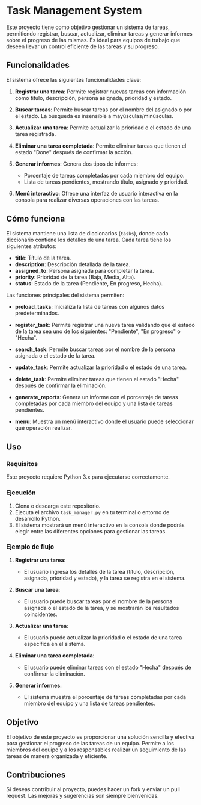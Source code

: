 # Task Management System

Este proyecto tiene como objetivo gestionar un sistema de tareas, permitiendo registrar, buscar, actualizar, eliminar tareas y generar informes sobre el progreso de las mismas. Es ideal para equipos de trabajo que deseen llevar un control eficiente de las tareas y su progreso.

## Funcionalidades

El sistema ofrece las siguientes funcionalidades clave:

1. **Registrar una tarea**: Permite registrar nuevas tareas con información como título, descripción, persona asignada, prioridad y estado.

2. **Buscar tareas**: Permite buscar tareas por el nombre del asignado o por el estado. La búsqueda es insensible a mayúsculas/minúsculas.

3. **Actualizar una tarea**: Permite actualizar la prioridad o el estado de una tarea registrada.

4. **Eliminar una tarea completada**: Permite eliminar tareas que tienen el estado "Done" después de confirmar la acción.

5. **Generar informes**: Genera dos tipos de informes:
    - Porcentaje de tareas completadas por cada miembro del equipo.
    - Lista de tareas pendientes, mostrando título, asignado y prioridad.

6. **Menú interactivo**: Ofrece una interfaz de usuario interactiva en la consola para realizar diversas operaciones con las tareas.

## Cómo funciona

El sistema mantiene una lista de diccionarios (`tasks`), donde cada diccionario contiene los detalles de una tarea. Cada tarea tiene los siguientes atributos:

- **title**: Título de la tarea.
- **description**: Descripción detallada de la tarea.
- **assigned_to**: Persona asignada para completar la tarea.
- **priority**: Prioridad de la tarea (Baja, Media, Alta).
- **status**: Estado de la tarea (Pendiente, En progreso, Hecha).

Las funciones principales del sistema permiten:

- **preload_tasks**: Inicializa la lista de tareas con algunos datos predeterminados.

- **register_task**: Permite registrar una nueva tarea validando que el estado de la tarea sea uno de los siguientes: "Pendiente", "En progreso" o "Hecha".

- **search_task**: Permite buscar tareas por el nombre de la persona asignada o el estado de la tarea.

- **update_task**: Permite actualizar la prioridad o el estado de una tarea.

- **delete_task**: Permite eliminar tareas que tienen el estado "Hecha" después de confirmar la eliminación.

- **generate_reports**: Genera un informe con el porcentaje de tareas completadas por cada miembro del equipo y una lista de tareas pendientes.

- **menu**: Muestra un menú interactivo donde el usuario puede seleccionar qué operación realizar.

## Uso

### Requisitos

Este proyecto requiere Python 3.x para ejecutarse correctamente.

### Ejecución

1. Clona o descarga este repositorio.
2. Ejecuta el archivo `task_manager.py` en tu terminal o entorno de desarrollo Python.
3. El sistema mostrará un menú interactivo en la consola donde podrás elegir entre las diferentes opciones para gestionar las tareas.

### Ejemplo de flujo

1. **Registrar una tarea**:
   - El usuario ingresa los detalles de la tarea (título, descripción, asignado, prioridad y estado), y la tarea se registra en el sistema.

2. **Buscar una tarea**:
   - El usuario puede buscar tareas por el nombre de la persona asignada o el estado de la tarea, y se mostrarán los resultados coincidentes.

3. **Actualizar una tarea**:
   - El usuario puede actualizar la prioridad o el estado de una tarea específica en el sistema.

4. **Eliminar una tarea completada**:
   - El usuario puede eliminar tareas con el estado "Hecha" después de confirmar la eliminación.

5. **Generar informes**:
   - El sistema muestra el porcentaje de tareas completadas por cada miembro del equipo y una lista de tareas pendientes.

## Objetivo

El objetivo de este proyecto es proporcionar una solución sencilla y efectiva para gestionar el progreso de las tareas de un equipo. Permite a los miembros del equipo y a los responsables realizar un seguimiento de las tareas de manera organizada y eficiente.

## Contribuciones

Si deseas contribuir al proyecto, puedes hacer un fork y enviar un pull request. Las mejoras y sugerencias son siempre bienvenidas.

